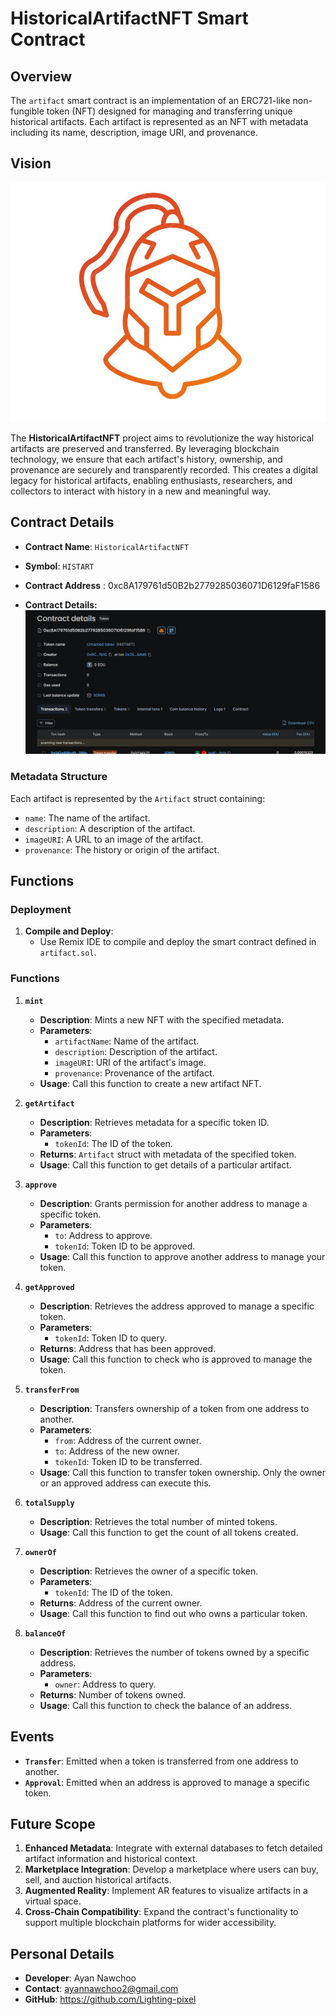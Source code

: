 # HistoricalArtifactNFT Smart Contract

## Overview

The `artifact` smart contract is an implementation of an ERC721-like non-fungible token (NFT) designed for managing and transferring unique historical artifacts. Each artifact is represented as an NFT with metadata including its name, description, image URI, and provenance.

## Vision


![HistoricalArtifactNFT Logo](/Screenshot%202024-08-21%20120908.png) 

The **HistoricalArtifactNFT** project aims to revolutionize the way historical artifacts are preserved and transferred. By leveraging blockchain technology, we ensure that each artifact's history, ownership, and provenance are securely and transparently recorded. This creates a digital legacy for historical artifacts, enabling enthusiasts, researchers, and collectors to interact with history in a new and meaningful way.

## Contract Details

- **Contract Name**: `HistoricalArtifactNFT`
- **Symbol**: `HISTART`
- **Contract Address** : 0xc8A179761d50B2b2779285036071D6129faF1586

- **Contract Details:**![HistoricalArtifactNFT Logo](/Screenshot%202024-08-21%20115451.png)

### Metadata Structure

Each artifact is represented by the `Artifact` struct containing:
- `name`: The name of the artifact.
- `description`: A description of the artifact.
- `imageURI`: A URL to an image of the artifact.
- `provenance`: The history or origin of the artifact.

## Functions

### Deployment

1. **Compile and Deploy**:
   - Use Remix IDE to compile and deploy the smart contract defined in `artifact.sol`.

### Functions

1. **`mint`**
   - **Description**: Mints a new NFT with the specified metadata.
   - **Parameters**:
     - `artifactName`: Name of the artifact.
     - `description`: Description of the artifact.
     - `imageURI`: URI of the artifact's image.
     - `provenance`: Provenance of the artifact.
   - **Usage**: Call this function to create a new artifact NFT.

2. **`getArtifact`**
   - **Description**: Retrieves metadata for a specific token ID.
   - **Parameters**:
     - `tokenId`: The ID of the token.
   - **Returns**: `Artifact` struct with metadata of the specified token.
   - **Usage**: Call this function to get details of a particular artifact.

3. **`approve`**
   - **Description**: Grants permission for another address to manage a specific token.
   - **Parameters**:
     - `to`: Address to approve.
     - `tokenId`: Token ID to be approved.
   - **Usage**: Call this function to approve another address to manage your token.

4. **`getApproved`**
   - **Description**: Retrieves the address approved to manage a specific token.
   - **Parameters**:
     - `tokenId`: Token ID to query.
   - **Returns**: Address that has been approved.
   - **Usage**: Call this function to check who is approved to manage the token.

5. **`transferFrom`**
   - **Description**: Transfers ownership of a token from one address to another.
   - **Parameters**:
     - `from`: Address of the current owner.
     - `to`: Address of the new owner.
     - `tokenId`: Token ID to be transferred.
   - **Usage**: Call this function to transfer token ownership. Only the owner or an approved address can execute this.

6. **`totalSupply`**
   - **Description**: Retrieves the total number of minted tokens.
   - **Usage**: Call this function to get the count of all tokens created.

7. **`ownerOf`**
   - **Description**: Retrieves the owner of a specific token.
   - **Parameters**:
     - `tokenId`: The ID of the token.
   - **Returns**: Address of the current owner.
   - **Usage**: Call this function to find out who owns a particular token.

8. **`balanceOf`**
   - **Description**: Retrieves the number of tokens owned by a specific address.
   - **Parameters**:
     - `owner`: Address to query.
   - **Returns**: Number of tokens owned.
   - **Usage**: Call this function to check the balance of an address.

## Events

- **`Transfer`**: Emitted when a token is transferred from one address to another.
- **`Approval`**: Emitted when an address is approved to manage a specific token.


## Future Scope

1. **Enhanced Metadata**: Integrate with external databases to fetch detailed artifact information and historical context.
2. **Marketplace Integration**: Develop a marketplace where users can buy, sell, and auction historical artifacts.
3. **Augmented Reality**: Implement AR features to visualize artifacts in a virtual space.
4. **Cross-Chain Compatibility**: Expand the contract's functionality to support multiple blockchain platforms for wider accessibility.

## Personal Details

- **Developer**: Ayan Nawchoo
- **Contact**: ayannawchoo2@gmail.com
- **GitHub**: https://github.com/Lighting-pixel
